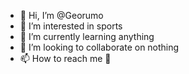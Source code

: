 - 👋 Hi, I’m @Georumo
- 👀 I’m interested in sports
- 🌱 I’m currently learning anything
- 💞️ I’m looking to collaborate on nothing 
- 📫 How to reach me 🔕

<!---
Georumo/Georumo is a ✨ special ✨ repository because its `README.md` (this file) appears on your GitHub profile.
You can click the Preview link to take a look at your changes.
--->
